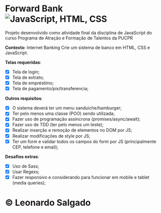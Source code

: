 # Forward Bank  <img src="https://skillicons.dev/icons?i=js,html,css,scss" alt="JavaScript, HTML, CSS" />
Projeto desenvolvido como atividade final da disciplina de JavaScript do curso Programa de Atração e Formação de Talentos da PUCPR

**Contexto**: Internet Banking
Crie um sistema de banco em HTML, CSS e JavaScript.

**Telas requeridas**:
- [x] Tela de login;
- [x] Tela de extrato;
- [x] Tela de empréstimo;
- [x] Tela de pagamento/pix/transferencia;

**Outros requisitos**:
- [x] O sistema deverá ter um menu sanduiche/hamburger;
- [x] Ter pelo menos uma classe (POO) sendo utilizada;
- [x] Fazer uso de programação assíncrona (promises/async/await);
- [x] Fazer uso de TDD (ter pelo menos um teste);
- [x] Realizar inserção e remoção de elementos no DOM por JS;
- [x] Realizar modificações de style por JS;
- [x] Ter um form e validar todos os campos do form por JS (principalmente CEP, telefone e email);

**Desafios extras**:
- [x] Uso de Sass; 
- [x] Usar Regexs; 
- [x] Fazer responsivo e considerando para funcionar em mobile e tablet (media queries);

# &copy; Leonardo Salgado
